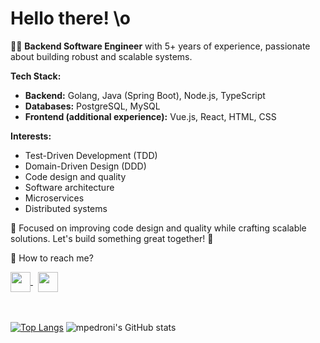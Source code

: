 # Hello there! \o

👨‍💻 **Backend Software Engineer** with 5+ years of experience, passionate about building robust and scalable systems.  

**Tech Stack:**  
- **Backend:** Golang, Java (Spring Boot), Node.js, TypeScript  
- **Databases:** PostgreSQL, MySQL  
- **Frontend (additional experience):** Vue.js, React, HTML, CSS  

**Interests:**  
- Test-Driven Development (TDD)  
- Domain-Driven Design (DDD)  
- Code design and quality  
- Software architecture  
- Microservices  
- Distributed systems  

🌟 Focused on improving code design and quality while crafting scalable solutions. Let's build something great together! 🚀

:link: How to reach me?

<a href="https://www.linkedin.com/in/matheus-pedroni">
  <img src="https://cdn-icons-png.flaticon.com/512/174/174857.png" width="32" align="center" />
</a>&nbsp;
<a href="https://twitter.com/_mpedroni">
  <img src="https://logodownload.org/wp-content/uploads/2014/09/twitter-logo-4.png" width="32" align="center" />
</a>

<br />
<br />
<br />

[![Top Langs](https://github-readme-stats.vercel.app/api/top-langs/?username=mpedroni&theme=dracula&hide_border=true&layout=compact)](https://github.com/mpedroni)
![mpedroni's GitHub stats](https://github-readme-stats.vercel.app/api?username=mpedroni&theme=dracula&hide_border=true&show_icons=true&custom_title=My%20GitHub%20Stats)
